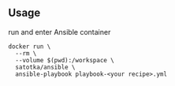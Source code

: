 ## Usage

run and enter Ansible container

```
docker run \
  --rm \
  --volume $(pwd):/workspace \
  satotka/ansible \
  ansible-playbook playbook-<your recipe>.yml
```
